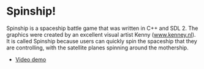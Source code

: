# Spinship!

Spinship is a spaceship battle game that was written in C++ and SDL 2. The graphics were created by an excellent visual artist Kenny (www.kenney.nl). It is called Spinship because users can quickly spin the spaceship that they are controlling, with the satellite planes spinning around the mothership.

- [Video demo](https://vimeo.com/195446900)
